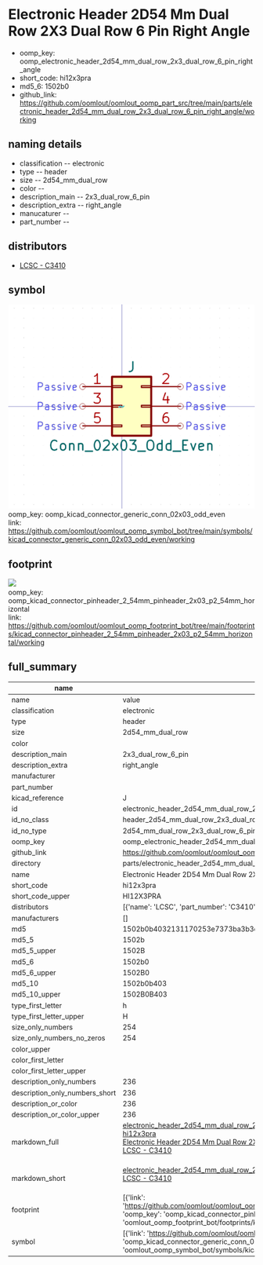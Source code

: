# Electronic Header 2D54 Mm Dual Row 2X3 Dual Row 6 Pin Right Angle

  
* oomp_key: oomp_electronic_header_2d54_mm_dual_row_2x3_dual_row_6_pin_right_angle 
* short_code: hi12x3pra
* md5_6: 1502b0  
* github_link: https://github.com/oomlout/oomlout_oomp_part_src/tree/main/parts/electronic_header_2d54_mm_dual_row_2x3_dual_row_6_pin_right_angle/working  
## naming details
* classification -- electronic
* type -- header
* size -- 2d54_mm_dual_row
* color -- 
* description_main -- 2x3_dual_row_6_pin
* description_extra -- right_angle
* manucaturer -- 
* part_number -- 

## distributors
* [LCSC - C3410](https://lcsc.com/product-detail/C3410.html)  


## symbol

![](symbol/0/working/working_600.png)  
oomp_key: oomp_kicad_connector_generic_conn_02x03_odd_even  
link: https://github.com/oomlout/oomlout_oomp_symbol_bot/tree/main/symbols/kicad_connector_generic_conn_02x03_odd_even/working  

## footprint

![](footprint/0/working/working_600.png)  
oomp_key: oomp_kicad_connector_pinheader_2_54mm_pinheader_2x03_p2_54mm_horizontal  
link: https://github.com/oomlout/oomlout_oomp_footprint_bot/tree/main/footprints/kicad_connector_pinheader_2_54mm_pinheader_2x03_p2_54mm_horizontal/working  

## full_summary
| name | value | 
| --- | --- | 
| name | value | 
| classification | electronic | 
| type | header | 
| size | 2d54_mm_dual_row | 
| color |  | 
| description_main | 2x3_dual_row_6_pin | 
| description_extra | right_angle | 
| manufacturer |  | 
| part_number |  | 
| kicad_reference | J | 
| id | electronic_header_2d54_mm_dual_row_2x3_dual_row_6_pin_right_angle | 
| id_no_class | header_2d54_mm_dual_row_2x3_dual_row_6_pin_right_angle | 
| id_no_type | 2d54_mm_dual_row_2x3_dual_row_6_pin_right_angle | 
| oomp_key | oomp_electronic_header_2d54_mm_dual_row_2x3_dual_row_6_pin_right_angle | 
| github_link | https://github.com/oomlout/oomlout_oomp_part_src/tree/main/parts/electronic_header_2d54_mm_dual_row_2x3_dual_row_6_pin_right_angle/working | 
| directory | parts/electronic_header_2d54_mm_dual_row_2x3_dual_row_6_pin_right_angle | 
| name | Electronic Header 2D54 Mm Dual Row 2X3 Dual Row 6 Pin Right Angle | 
| short_code | hi12x3pra | 
| short_code_upper | HI12X3PRA | 
| distributors | [{'name': 'LCSC', 'part_number': 'C3410', 'link': 'https://lcsc.com/product-detail/C3410.html', 'id': 'distributor_lcsc'}] | 
| manufacturers | [] | 
| md5 | 1502b0b4032131170253e7373ba3b3db | 
| md5_5 | 1502b | 
| md5_5_upper | 1502B | 
| md5_6 | 1502b0 | 
| md5_6_upper | 1502B0 | 
| md5_10 | 1502b0b403 | 
| md5_10_upper | 1502B0B403 | 
| type_first_letter | h | 
| type_first_letter_upper | H | 
| size_only_numbers | 254 | 
| size_only_numbers_no_zeros | 254 | 
| color_upper |  | 
| color_first_letter |  | 
| color_first_letter_upper |  | 
| description_only_numbers | 236 | 
| description_only_numbers_short | 236 | 
| description_or_color | 236 | 
| description_or_color_upper | 236 | 
| markdown_full | [electronic_header_2d54_mm_dual_row_2x3_dual_row_6_pin_right_angle](https://github.com/oomlout/oomlout_oomp_part_src/tree/main/parts/electronic_header_2d54_mm_dual_row_2x3_dual_row_6_pin_right_angle/working)<br>[hi12x3pra](https://github.com/oomlout/oomlout_oomp_part_src/tree/main/parts/electronic_header_2d54_mm_dual_row_2x3_dual_row_6_pin_right_angle/working)<br>[Electronic Header 2D54 Mm Dual Row 2X3 Dual Row 6 Pin Right Angle](https://github.com/oomlout/oomlout_oomp_part_src/tree/main/parts/electronic_header_2d54_mm_dual_row_2x3_dual_row_6_pin_right_angle/working)<br>[LCSC - C3410<br>](https://lcsc.com/product-detail/C3410.html)<br> | 
| markdown_short | [electronic_header_2d54_mm_dual_row_2x3_dual_row_6_pin_right_angle](https://github.com/oomlout/oomlout_oomp_part_src/tree/main/parts/electronic_header_2d54_mm_dual_row_2x3_dual_row_6_pin_right_angle/working)<br>[LCSC - C3410<br>](https://lcsc.com/product-detail/C3410.html)<br> | 
| footprint | [{'link': 'https://github.com/oomlout/oomlout_oomp_footprint_bot/tree/main/foootprntss/kicad_connector_pinheader_2_54mm_pinheader_2x03_p2_54mm_horizontal', 'oomp_key': 'oomp_kicad_connector_pinheader_2_54mm_pinheader_2x03_p2_54mm_horizontal', 'directory': 'oomlout_oomp_footprint_bot/footprints/kicad_connector_pinheader_2_54mm_pinheader_2x03_p2_54mm_horizontal//working/working.kicad_mod'}] | 
| symbol | [{'link': 'https://github.com/oomlout/oomlout_oomp_symbol_bot/tree/main/symbols/kicad_connector_generic_conn_02x03_odd_even', 'oomp_key': 'oomp_kicad_connector_generic_conn_02x03_odd_even', 'directory': 'oomlout_oomp_symbol_bot/symbols/kicad_connector_generic_conn_02x03_odd_even//working/working.kicad_sym'}] | 
